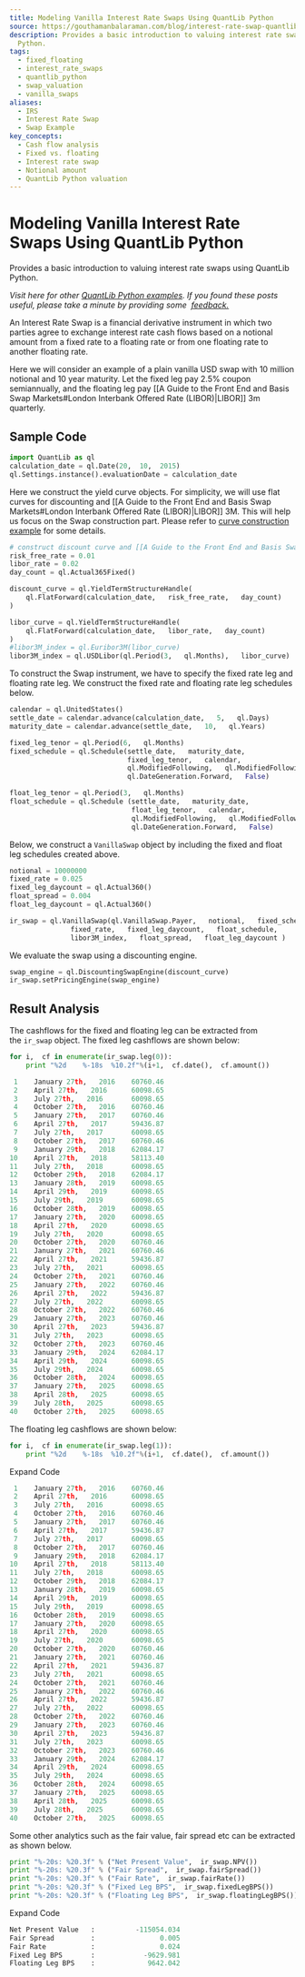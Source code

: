 ```yaml
---
title: Modeling Vanilla Interest Rate Swaps Using QuantLib Python
source: https://gouthamanbalaraman.com/blog/interest-rate-swap-quantlib-python.html
description: Provides a basic introduction to valuing interest rate swaps using QuantLib
  Python.
tags:
  - fixed_floating
  - interest_rate_swaps
  - quantlib_python
  - swap_valuation
  - vanilla_swaps
aliases:
  - IRS
  - Interest Rate Swap
  - Swap Example
key_concepts:
  - Cash flow analysis
  - Fixed vs. floating
  - Interest rate swap
  - Notional amount
  - QuantLib Python valuation
---
```


# Modeling Vanilla Interest Rate Swaps Using QuantLib Python

Provides a basic introduction to valuing interest rate swaps using QuantLib Python.

_Visit here for other [QuantLib Python examples](http://gouthamanbalaraman.com/blog/quantlib-python-tutorials-with-examples.html). If you found these posts useful,  please take a minute by providing some  [feedback.](https://docs.google.com/forms/d/e/1FAIpQLSdFdJ768HKmIyJmaVRHBUJNY5NyQl6vr0GZvSkx-bUfIloNZA/viewform)_

An Interest Rate Swap is a financial derivative instrument in which two parties agree to exchange interest rate cash flows based on a notional amount from a fixed rate to a floating rate or from one floating rate to another floating rate. 

Here we will consider an example of a plain vanilla USD swap with 10 million notional and 10 year maturity. Let the fixed leg pay 2.5% coupon semiannually,  and the floating leg pay [[A Guide to the Front End and Basis Swap Markets#London Interbank Offered Rate (LIBOR)|LIBOR]] 3m quarterly. 

## Sample Code

```python
import QuantLib as ql
calculation_date = ql.Date(20,  10,  2015)
ql.Settings.instance().evaluationDate = calculation_date
```

Here we construct the yield curve objects. For simplicity,  we will use flat curves for discounting and [[A Guide to the Front End and Basis Swap Markets#London Interbank Offered Rate (LIBOR)|LIBOR]] 3M. This will help us focus on the Swap construction part. Please refer to [curve construction example](http://gouthamanbalaraman.com/blog/quantlib-term-structure-bootstrap-yield-curve.html) for some details.

```python
# construct discount curve and [[A Guide to the Front End and Basis Swap Markets#London Interbank Offered Rate (LIBOR)|LIBOR]] curve
risk_free_rate = 0.01
libor_rate = 0.02
day_count = ql.Actual365Fixed()

discount_curve = ql.YieldTermStructureHandle(
    ql.FlatForward(calculation_date,   risk_free_rate,   day_count)
)

libor_curve = ql.YieldTermStructureHandle(
    ql.FlatForward(calculation_date,   libor_rate,   day_count)
)
#libor3M_index = ql.Euribor3M(libor_curve)  
libor3M_index = ql.USDLibor(ql.Period(3,   ql.Months),   libor_curve)
```

To construct the Swap instrument,  we have to specify the fixed rate leg and floating rate leg. We construct the fixed rate and floating rate leg schedules below.

```python
calendar = ql.UnitedStates()
settle_date = calendar.advance(calculation_date,   5,   ql.Days)
maturity_date = calendar.advance(settle_date,   10,   ql.Years)

fixed_leg_tenor = ql.Period(6,   ql.Months)
fixed_schedule = ql.Schedule(settle_date,   maturity_date,   
                             fixed_leg_tenor,   calendar,  
                             ql.ModifiedFollowing,   ql.ModifiedFollowing,  
                             ql.DateGeneration.Forward,   False)

float_leg_tenor = ql.Period(3,   ql.Months)
float_schedule = ql.Schedule (settle_date,   maturity_date,   
                              float_leg_tenor,   calendar,  
                              ql.ModifiedFollowing,   ql.ModifiedFollowing,  
                              ql.DateGeneration.Forward,   False)
```

Below,  we construct a `VanillaSwap` object by including the fixed and float leg schedules created above.

```python
notional = 10000000
fixed_rate = 0.025
fixed_leg_daycount = ql.Actual360()
float_spread = 0.004
float_leg_daycount = ql.Actual360()

ir_swap = ql.VanillaSwap(ql.VanillaSwap.Payer,   notional,   fixed_schedule,   
               fixed_rate,   fixed_leg_daycount,   float_schedule,  
               libor3M_index,   float_spread,   float_leg_daycount )
```

We evaluate the swap using a discounting engine.

```python
swap_engine = ql.DiscountingSwapEngine(discount_curve)
ir_swap.setPricingEngine(swap_engine)
```

## Result Analysis

The cashflows for the fixed and floating leg can be extracted from the `ir_swap` object. The fixed leg cashflows are shown below:

```python
for i,  cf in enumerate(ir_swap.leg(0)):
    print "%2d    %-18s  %10.2f"%(i+1,  cf.date(),  cf.amount())
```

```python
 1    January 27th,   2016    60760.46
 2    April 27th,   2016      60098.65
 3    July 27th,   2016       60098.65
 4    October 27th,   2016    60760.46
 5    January 27th,   2017    60760.46
 6    April 27th,   2017      59436.87
 7    July 27th,   2017       60098.65
 8    October 27th,   2017    60760.46
 9    January 29th,   2018    62084.17
10    April 27th,   2018      58113.40
11    July 27th,   2018       60098.65
12    October 29th,   2018    62084.17
13    January 28th,   2019    60098.65
14    April 29th,   2019      60098.65
15    July 29th,   2019       60098.65
16    October 28th,   2019    60098.65
17    January 27th,   2020    60098.65
18    April 27th,   2020      60098.65
19    July 27th,   2020       60098.65
20    October 27th,   2020    60760.46
21    January 27th,   2021    60760.46
22    April 27th,   2021      59436.87
23    July 27th,   2021       60098.65
24    October 27th,   2021    60760.46
25    January 27th,   2022    60760.46
26    April 27th,   2022      59436.87
27    July 27th,   2022       60098.65
28    October 27th,   2022    60760.46
29    January 27th,   2023    60760.46
30    April 27th,   2023      59436.87
31    July 27th,   2023       60098.65
32    October 27th,   2023    60760.46
33    January 29th,   2024    62084.17
34    April 29th,   2024      60098.65
35    July 29th,   2024       60098.65
36    October 28th,   2024    60098.65
37    January 27th,   2025    60098.65
38    April 28th,   2025      60098.65
39    July 28th,   2025       60098.65
40    October 27th,   2025    60098.65
```

The floating leg cashflows are shown below:

```python
for i,  cf in enumerate(ir_swap.leg(1)):
    print "%2d    %-18s  %10.2f"%(i+1,  cf.date(),  cf.amount())
```

Expand Code

```python
 1    January 27th,   2016    60760.46
 2    April 27th,   2016      60098.65
 3    July 27th,   2016       60098.65
 4    October 27th,   2016    60760.46
 5    January 27th,   2017    60760.46
 6    April 27th,   2017      59436.87
 7    July 27th,   2017       60098.65
 8    October 27th,   2017    60760.46
 9    January 29th,   2018    62084.17
10    April 27th,   2018      58113.40
11    July 27th,   2018       60098.65
12    October 29th,   2018    62084.17
13    January 28th,   2019    60098.65
14    April 29th,   2019      60098.65
15    July 29th,   2019       60098.65
16    October 28th,   2019    60098.65
17    January 27th,   2020    60098.65
18    April 27th,   2020      60098.65
19    July 27th,   2020       60098.65
20    October 27th,   2020    60760.46
21    January 27th,   2021    60760.46
22    April 27th,   2021      59436.87
23    July 27th,   2021       60098.65
24    October 27th,   2021    60760.46
25    January 27th,   2022    60760.46
26    April 27th,   2022      59436.87
27    July 27th,   2022       60098.65
28    October 27th,   2022    60760.46
29    January 27th,   2023    60760.46
30    April 27th,   2023      59436.87
31    July 27th,   2023       60098.65
32    October 27th,   2023    60760.46
33    January 29th,   2024    62084.17
34    April 29th,   2024      60098.65
35    July 29th,   2024       60098.65
36    October 28th,   2024    60098.65
37    January 27th,   2025    60098.65
38    April 28th,   2025      60098.65
39    July 28th,   2025       60098.65
40    October 27th,   2025    60098.65
```

Some other analytics such as the fair value,  fair spread etc can be extracted as shown below.

```python
print "%-20s: %20.3f" % ("Net Present Value",  ir_swap.NPV())
print "%-20s: %20.3f" % ("Fair Spread",  ir_swap.fairSpread())
print "%-20s: %20.3f" % ("Fair Rate",  ir_swap.fairRate())
print "%-20s: %20.3f" % ("Fixed Leg BPS",  ir_swap.fixedLegBPS())
print "%-20s: %20.3f" % ("Floating Leg BPS",  ir_swap.floatingLegBPS())
```

Expand Code

```python
Net Present Value   :          -115054.034
Fair Spread         :                0.005
Fair Rate           :                0.024
Fixed Leg BPS       :            -9629.981
Floating Leg BPS    :             9642.042
```